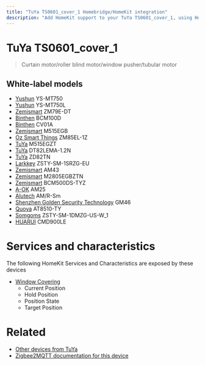 ```yaml
---
title: "TuYa TS0601_cover_1 Homebridge/HomeKit integration"
description: "Add HomeKit support to your TuYa TS0601_cover_1, using Homebridge, Zigbee2MQTT and homebridge-z2m."
---
```

<!---
This file has been GENERATED using src/docgen/docgen.ts
DO NOT EDIT THIS FILE MANUALLY!
-->
# TuYa TS0601_cover_1
> Curtain motor/roller blind motor/window pusher/tubular motor


## White-label models
* [Yushun](../index.md#yushun) YS-MT750
* [Yushun](../index.md#yushun) YS-MT750L
* [Zemismart](../index.md#zemismart) ZM79E-DT
* [Binthen](../index.md#binthen) BCM100D
* [Binthen](../index.md#binthen) CV01A
* [Zemismart](../index.md#zemismart) M515EGB
* [Oz Smart Things](../index.md#oz_smart_things) ZM85EL-1Z
* [TuYa](../index.md#tuya) M515EGZT
* [TuYa](../index.md#tuya) DT82LEMA-1.2N
* [TuYa](../index.md#tuya) ZD82TN
* [Larkkey](../index.md#larkkey) ZSTY-SM-1SRZG-EU
* [Zemismart](../index.md#zemismart) AM43
* [Zemismart](../index.md#zemismart) M2805EGBZTN
* [Zemismart](../index.md#zemismart) BCM500DS-TYZ
* [A-OK](../index.md#a-ok) AM25
* [Alutech](../index.md#alutech) AM/R-Sm
* [Shenzhen Golden Security Technology](../index.md#shenzhen_golden_security_technology) GM46
* [Quoya](../index.md#quoya) AT8510-TY
* [Somgoms](../index.md#somgoms) ZSTY-SM-1DMZG-US-W_1
* [HUARUI](../index.md#huarui) CMD900LE

# Services and characteristics
The following HomeKit Services and Characteristics are exposed by
these devices

* [Window Covering](../../cover.md)
  * Current Position
  * Hold Position
  * Position State
  * Target Position


# Related
* [Other devices from TuYa](../index.md#tuya)
* [Zigbee2MQTT documentation for this device](https://www.zigbee2mqtt.io/devices/TS0601_cover_1.html)